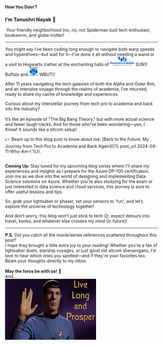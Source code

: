 

#### How You Doin’?

### **I’m Tanushri Nayak** 👋

&nbsp;Your friendly neighborhood (no, no, not Spiderman but) tech enthusiast, bookworm, and globe-trotter!
<br>

____


You might say I’ve been coding long enough to navigate both warp speeds and hyperdrives—but wait for it—I’ve done it all without needing a wand or a visit to Hogwarts (rather at the enchanting halls of  <img src="https://raw.githubusercontent.com/tanushrin/tanushrin.github.io/main/_posts/media/University_at_Buffalo_logo.png" width="80" height="30"> SUNY Buffalo and <img src="https://raw.githubusercontent.com/tanushrin/tanushrin.github.io/main/_posts/media/Maulana_Abul_Kalam_Azad_University_of_Technology_Logo.svg" width="30" height="30"> WBUT)! 


After 11 years navigating the tech galaxies of both the Alpha and Outer Rim, and an intensive voyage through the realms of academia, I’ve returned, ready to share my cache of knowledge and experiences.


Curious about my interstellar journey from tech pro to academia and back into the industry? <br><br>
It’s like an episode of "The Big Bang Theory," but with more actual science and fewer laugh tracks. And for those who've been wondering—yes, *I Know*! It sounds like a sitcom setup!



👉 Beam up to this blog post to know about me: [Back to the Future: My Journey from Tech Pro to Academia and Back Again]({% post_url 2024-04-11-Who-Am-I %}).
<br><br>

  
**Coming Up:** Stay tuned for my upcoming blog series where I'll share my experiences and insights as I prepare for the Azure DP-100 certification. Join me as we dive into the world of designing and implementing Data Science solutions on Azure. Whether you're also studying for the exam or just interested in data science and cloud services, this journey is sure to offer useful lessons and tips.

So, grab your lightsaber or phaser, set your sensors to 'fun', and let’s explore the universe of technology together! 

And don’t worry, this blog won’t just stick to tech 😉; expect detours into travel, books, and whatever else crosses my mind (in future)!

___


**P.S.** Did you catch all the movie/series references scattered throughout this post? <br>
I hope they brought a little extra joy to your reading! Whether you're a fan of lightsaber duels, starship voyages, or just good old sitcom shenanigans, I'd love to hear which ones you spotted—and if they're your favorites too. <br> Beam your thoughts directly to my inbox. 
<br><br>
**May the force be with us!**  🌟 <br> And... <br>
<img src="https://raw.githubusercontent.com/tanushrin/tanushrin.github.io/main/_posts/media/livelong-prosper.jpeg" width="300" height="200">








